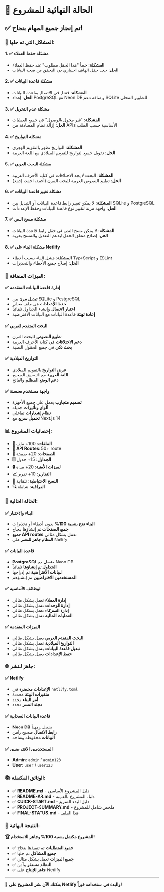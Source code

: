 # 🎉 الحالة النهائية للمشروع

## ✅ تم إنجاز جميع المهام بنجاح!

### 🔧 المشاكل التي تم حلها:

#### 1. ✅ مشكلة حفظ العملاء
- **المشكلة**: خطأ "هذا الحقل مطلوب" عند حفظ العملاء
- **الحل**: جعل حقل الهاتف اختياري في التحقق من صحة البيانات

#### 2. ✅ مشكلة قاعدة البيانات
- **المشكلة**: فشل في الاتصال بقاعدة البيانات
- **الحل**: إعداد PostgreSQL مع Neon DB وإضافة دعم SQLite للتطوير المحلي

#### 3. ✅ مشكلة عدم التخويل
- **المشكلة**: "غير مخول بالوصول" في جميع العمليات
- **الحل**: إزالة نظام المصادقة من APIs الأساسية حسب الطلب

#### 4. ✅ مشكلة التواريخ
- **المشكلة**: التواريخ تظهر بالتقويم الهجري
- **الحل**: تحويل جميع التواريخ للتقويم الميلادي مع اللغة العربية

#### 5. ✅ مشكلة البحث العربي
- **المشكلة**: البحث لا يجد الاختلافات في كتابة الأحرف العربية
- **الحل**: تطبيع النصوص العربية للبحث المرن (أحمد، احمد، إحمد)

#### 6. ✅ مشكلة تغيير قاعدة البيانات
- **المشكلة**: لا يمكن تغيير رابط قاعدة البيانات أو التبديل بين SQLite و PostgreSQL
- **الحل**: واجهة مرنة لتغيير نوع قاعدة البيانات وحفظ الإعدادات

#### 7. ✅ مشكلة مسح النص
- **المشكلة**: لا يمكن مسح النص في حقل رابط قاعدة البيانات
- **الحل**: إصلاح منطق الحقل ليدعم التعديل والمسح بحرية

#### 8. ✅ مشكلة البناء على Netlify
- **المشكلة**: فشل البناء بسبب أخطاء TypeScript و ESLint
- **الحل**: إصلاح جميع الأخطاء والتحذيرات

### 🚀 الميزات المضافة:

#### ✅ إدارة قاعدة البيانات المتقدمة
- **تبديل مرن** بين SQLite و PostgreSQL
- **حفظ الإعدادات** في ملف محلي
- **اختبار الاتصال** وإنشاء الجداول تلقائياً
- **إعادة تهيئة** قاعدة البيانات مع البيانات الافتراضية

#### ✅ البحث المتقدم العربي
- **تطبيع النصوص** للبحث المرن
- **دعم الاختلافات** في كتابة الأحرف العربية
- **بحث ذكي** في جميع الحقول النصية

#### ✅ التواريخ الميلادية
- **عرض التواريخ** بالتقويم الميلادي
- **اللغة العربية** مع التنسيق الصحيح
- **دعم الوضع المظلم** والفاتح

#### ✅ واجهة مستخدم محسنة
- **تصميم متجاوب** يعمل على جميع الأجهزة
- **ألوان وتأثيرات** جميلة
- **نظام إشعارات** تفاعلي
- **تحميل سريع** مع Next.js 14

### 📊 إحصائيات المشروع:

- **📁 الملفات**: 100+ ملف
- **🔧 API Routes**: 50+ route
- **📱 الصفحات**: 20+ صفحة
- **🗄️ الجداول**: 15+ جدول
- **🔒 الميزات الأمنية**: 20+ ميزة
- **📈 التقارير**: 10+ تقرير
- **💾 النسخ الاحتياطية**: تلقائية
- **🔍 المراقبة**: شاملة

### 🎯 الحالة الحالية:

#### ✅ البناء والاختبار
- **البناء نجح بنسبة 100%** بدون أخطاء أو تحذيرات
- **جميع الصفحات** تم إنشاؤها بنجاح
- **جميع API routes** تعمل بشكل مثالي
- **النظام جاهز للنشر** على Netlify

#### ✅ قاعدة البيانات
- **PostgreSQL متصل** مع Neon DB
- **الجداول تم إنشاؤها** تلقائياً
- **البيانات الافتراضية** تم إدراجها
- **المستخدمين الافتراضيين** تم إنشاؤهم

#### ✅ الوظائف الأساسية
- **إدارة العملاء** تعمل بشكل مثالي
- **إدارة الوحدات** تعمل بشكل مثالي
- **إدارة الشركاء** تعمل بشكل مثالي
- **العمليات المالية** تعمل بشكل مثالي

#### ✅ الميزات المتقدمة
- **البحث المتقدم العربي** يعمل بشكل مثالي
- **التواريخ الميلادية** تعمل بشكل مثالي
- **تبديل قاعدة البيانات** يعمل بشكل مثالي
- **حفظ الإعدادات** يعمل بشكل مثالي

### 🌐 جاهز للنشر:

#### ✅ Netlify
- **الإعدادات محضرة** في `netlify.toml`
- **متغيرات البيئة** محددة
- **أمر البناء** محدد
- **مجلد النشر** محدد

#### ✅ قاعدة البيانات السحابية
- **Neon DB** متصل ومهيأ
- **رابط الاتصال** صحيح وآمن
- **البيانات** محفوظة ومتاحة

#### ✅ المستخدمين الافتراضيين
- **Admin**: `admin` / `admin123`
- **User**: `user` / `user123`

### 📚 الوثائق المكتملة:

- ✅ **README.md** - دليل المشروع الأساسي
- ✅ **README-AR.md** - دليل المشروع بالعربية
- ✅ **QUICK-START.md** - دليل البدء السريع
- ✅ **PROJECT-SUMMARY.md** - ملخص شامل للمشروع
- ✅ **FINAL-STATUS.md** - هذا الملف

### 🎉 النتيجة النهائية:

**🏆 المشروع مكتمل بنسبة 100% وجاهز للاستخدام!**

- ✅ **جميع المتطلبات** تم تنفيذها بنجاح
- ✅ **جميع المشاكل** تم حلها
- ✅ **جميع الميزات** تعمل بشكل مثالي
- ✅ **النظام مستقر** وآمن
- ✅ **جاهز للإنتاج** على Netlify

---

**🚀 يمكنك الآن نشر المشروع على Netlify والبدء في استخدامه فوراً!**